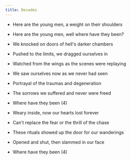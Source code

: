 ```yaml
---
title: Decades
---
```


- Here are the young men,
a weight on their shoulders
- Here are the young men,
well where have they been?
- We knocked on doors
of hell's darker chambers
- Pushed to the limits,
we dragged ourselves in
- Watched from the wings as
the scenes were replaying
- We saw ourselves now as
we never had seen
- Portrayal of the traumas and degeneration
- The sorrows we suffered
and never were freed
- Where have they been (4)

- Weary inside, now our hearts
lost forever
- Can't replace the fear
or the thrill of the chase
- These rituals showed up the door
for our wanderings
- Opened and shut, then slammed
in our face
- Where have they been (4)
